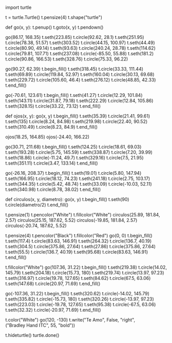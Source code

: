 
import turtle

t = turtle.Turtle()
t.pensize(4)
t.shape("turtle")

def go(x, y):
    t.penup()
    t.goto(x, y)
    t.pendown()

go(86.17, 168.35)
t.seth(223.85)
t.circle(92.62, 28.1)
t.seth(251.95)
t.circle(78.38, 51.57)
t.seth(303.52)
t.circle(44.15, 100.97)
t.seth(44.49)
t.circle(80.90, 49.14)
t.seth(93.63)
t.circle(240.24, 28.78)
t.seth(114.62)
t.circle(79.81, 107.71)
t.seth(237.08)
t.circle(-85.50, 55.88)
t.seth(181.2)
t.circle(90.86, 166.53)
t.seth(328.76)
t.circle(75.33, 96.22)

go(90.27, 62.39)
t.begin_fill()
t.seth(318.45)
t.circle(33.33, 111.44)
t.seth(69.89)
t.circle(119.84, 52.97)
t.seth(160.04)
t.circle(30.13, 69.68)
t.seth(229.72)
t.circle(105.60, 46.4)
t.seth(276.12)
t.circle(48.85, 42.33)
t.end_fill()

go(-70.61, 123.61)
t.begin_fill()
t.seth(41.27)
t.circle(12.29, 101.84)
t.seth(143.11)
t.circle(31.87, 79.18)
t.seth(222.29)
t.circle(12.84, 105.86)
t.seth(328.15)
t.circle(33.22, 73.12)
t.end_fill()

def ojos(x, y):
    go(x, y)
    t.begin_fill()
    t.seth(35.39)
    t.circle(21.41, 99.61)
    t.seth(135)
    t.circle(8.24, 84.98)
    t.seth(219.98)
    t.circle(22.40, 90.52)
    t.seth(310.49)
    t.circle(8.23, 84.9)
    t.end_fill()
    
ojos(18.25, 164.85)
ojos(-24.40, 166.22)

go(30.71, 211.68)
t.begin_fill()
t.seth(124.25)
t.circle(18.61, 69.03)
t.seth(193.28)
t.circle(5.75, 145.59)
t.seth(338.87)
t.circle(7.20, 39.99)
t.seth(18.86)
t.circle(-11.24, 49.7)
t.seth(329.16)
t.circle(7.5, 21.95)
t.seth(351.11)
t.circle(3.47, 133.14)
t.end_fill()

go(-26.16, 208.37)
t.begin_fill()
t.seth(19.01)
t.circle(5.80, 147.94)
t.seth(166.95)
t.circle(18.12, 74.23)
t.seth(241.18)
t.circle(2.75, 103.17)
t.seth(344.35)
t.circle(5.42, 48.74)
t.seth(33.09)
t.circle(-10.03, 52.11)
t.seth(340.98)
t.circle(8.78, 38.02)
t.end_fill()

def circulos(x, y, diametro):
    go(x, y)
    t.begin_fill()
    t.seth(90)
    t.circle(diametro/2)
    t.end_fill()

t.pensize(1)
t.pencolor("White")
t.fillcolor("White")
circulos(25.89, 181.84, 2.57)
circulos(25.15, 187.62, 5.52)
circulos(-19.85, 181.84, 2.57)
circulos(-20.74, 187.62, 5.52)

t.pensize(4)
t.pencolor("Black")
t.fillcolor("Red")
go(0, 0)
t.begin_fill()
t.seth(117.4)
t.circle(83.63, 146.91)
t.seth(264.32)
t.circle(136.7, 40.19)
t.seth(304.5)
t.circle(375.86, 27.64)
t.seth(27.86)
t.circle(375.86, 27.64)
t.seth(55.5)
t.circle(136.7, 40.19)
t.seth(95.68)
t.circle(83.63, 146.91)
t.end_fill()

t.fillcolor("White")
go(107.36, 31.22)
t.begin_fill()
t.seth(219.38)
t.circle(14.02, 145.79)
t.seth(204.18)
t.circle(15.73, 180)
t.seth(219.74)
t.circle(13.97, 97.23)
t.seth(316.97)
t.circle(19.78, 127.65)
t.seth(84.62)
t.circle(67.5, 63.06)
t.seth(147.68)
t.circle(20.97, 71.69)
t.end_fill()

go(-107.36, 31.22)
t.begin_fill()
t.seth(320.62)
t.circle(-14.02, 145.79)
t.seth(335.82)
t.circle(-15.73, 180)
t.seth(320.26)
t.circle(-13.97, 97.23)
t.seth(223.03)
t.circle(-19.78, 127.65)
t.seth(95.38)
t.circle(-67.5, 63.06)
t.seth(32.32)
t.circle(-20.97, 71.69)
t.end_fill()

t.color("White")
go(120, -130)
t.write("Te Amo", False, "right", \
        ("Bradley Hand ITC", 55, "bold"))

t.hideturtle()
turtle.done()
